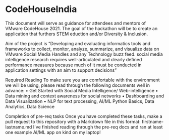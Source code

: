 # CodeHouseIndia

This document will serve as guidance for attendees and mentors of VMware CodeHouse 2021.
The goal of the hackathon will be to create an application that furthers STEM eduction and/or Diversity & Inclusion.

Aim of the project is “Developing and evaluating informatics tools and frameworks to collect, monitor, analyze, summarize, and visualize data on VMware Social Media Handles and any Technology buzz feed. social media intelligence research requires well-articulated and clearly defined performance measures because much of it must be conducted in application settings with an aim to support decisions”

Required Reading
To make sure you are comfortable with the environment we will be using, please read through the following documents well in advance:
• Get Started with Social Media Intelligence/ Web-intelligence
• Data mining and context awareness for social networks
• Dashboarding and Data Visualization
• NLP for text processing, AI/ML Python Basics, Data Analytics, Data Science

Completion of pre-req tasks
Once you have completed these tasks, make a pull request to this repository with a Markdown file in this format:
firstname-lastname.md
I've finished reading through the pre-req docs and ran at least one example AI/ML app on kind on my laptop!

